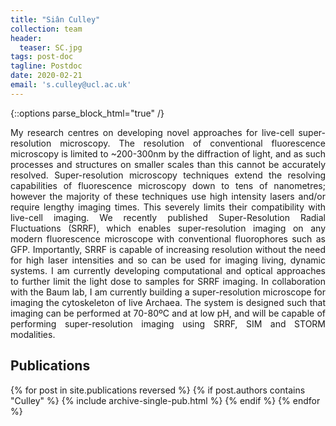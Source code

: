 ```yaml
---
title: "Siân Culley"
collection: team
header:
  teaser: SC.jpg
tags: post-doc
tagline: Postdoc
date: 2020-02-21
email: 's.culley@ucl.ac.uk'
---
```


{::options parse_block_html="true" /}

<p align= "justify">
My research centres on developing novel approaches for live-cell super-resolution microscopy. The resolution of conventional fluorescence microscopy is limited to ~200-300nm by the diffraction of light, and as such processes and structures on smaller scales than this cannot be accurately resolved. Super-resolution microscopy techniques extend the resolving capabilities of fluorescence microscopy down to tens of nanometres; however the majority of these techniques use high intensity lasers and/or require lengthy imaging times. This severely limits their compatibility with live-cell imaging. We recently published Super-Resolution Radial Fluctuations (SRRF), which enables super-resolution imaging on any modern fluorescence microscope with conventional fluorophores such as GFP. Importantly, SRRF is capable of increasing resolution without the need for high laser intensities and so can be used for imaging living, dynamic systems. I am currently developing computational and optical approaches to further limit the light dose to samples for SRRF imaging. In collaboration with the Baum lab, I am currently building a super-resolution microscope for imaging the cytoskeleton of live Archaea. The system is designed such that imaging can be performed at 70-80ºC and at low pH, and will be capable of performing super-resolution imaging using SRRF, SIM and STORM modalities.

<p align= "justify">
<h2> Publications </h2>
{% for post in site.publications reversed %}
  {% if post.authors contains "Culley" %}
    {% include archive-single-pub.html %}
  {% endif %}
{% endfor %}
